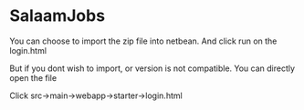 # SalaamJobs

You can choose to import the zip file into netbean. And click run on the login.html

But if you dont wish to import, or version is not compatible. You can directly open the file

Click src->main->webapp->starter->login.html
